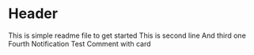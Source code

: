 # Header

This is simple readme file to get started
This is second line
And third one
Fourth
Notification Test
Comment with card